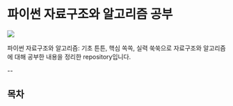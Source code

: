 # 파이썬 자료구조와 알고리즘 공부

<img src="https://lh3.googleusercontent.com/proxy/OvkGdm3SKcXGpLT4K9hu9Y0xVAmOCTkUBLJc74Zpa4dtCpLi1giSvVkDgSY0QrRVbrC5m8iMJU50Gt2WXgkSTVMKWQ"></img>

파이썬 자료구조와 알고리즘: 기초 튼튼, 핵심 쏙쏙, 실력 쑥쑥으로 자료구조와 알고리즘에 대해 공부한 내용을 정리한 repository입니다. 

--
## 목차
